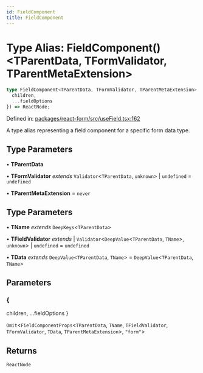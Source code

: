 ```yaml
---
id: FieldComponent
title: FieldComponent
---
```


# Type Alias: FieldComponent()\<TParentData, TFormValidator, TParentMetaExtension\>

```ts
type FieldComponent<TParentData, TFormValidator, TParentMetaExtension> = <TName, TFieldValidator, TData>({
  children,
  ...fieldOptions
}) => ReactNode;
```

Defined in: [packages/react-form/src/useField.tsx:162](https://github.com/TanStack/form/blob/main/packages/react-form/src/useField.tsx#L162)

A type alias representing a field component for a specific form data type.

## Type Parameters

• **TParentData**

• **TFormValidator** *extends* `Validator`\<`TParentData`, `unknown`\> \| `undefined` = `undefined`

• **TParentMetaExtension** = `never`

## Type Parameters

• **TName** *extends* `DeepKeys`\<`TParentData`\>

• **TFieldValidator** *extends* 
  \| `Validator`\<`DeepValue`\<`TParentData`, `TName`\>, `unknown`\>
  \| `undefined` = `undefined`

• **TData** *extends* `DeepValue`\<`TParentData`, `TName`\> = `DeepValue`\<`TParentData`, `TName`\>

## Parameters

### \{
  children,
  ...fieldOptions
\}

`Omit`\<`FieldComponentProps`\<`TParentData`, `TName`, `TFieldValidator`, `TFormValidator`, `TData`, `TParentMetaExtension`\>, `"form"`\>

## Returns

`ReactNode`
